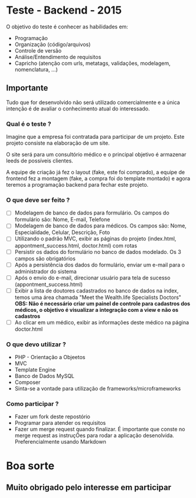 # Teste - Backend - 2015
O objetivo do teste é conhecer as habilidades em:
- Programação
- Organização (código/arquivos)
- Controle de versão
- Análise/Entendimento de requisitos
- Capricho (atenção com urls, metatags, validações, modelagem, nomenclatura, ...)

## Importante
Tudo que for desenvolvido não será utilizado comercialmente e a única intenção é de avaliar o conhecimento atual do interessado.

### Qual é o teste ?
Imagine que a empresa foi contratada para participar de um projeto. Este projeto consiste na elaboração de um site.

O site será para um consultório médico e o principal objetivo é armazenar leeds de possíveis clientes.

A equipe de criação já fez o layout (fake, este foi comprado), a equipe de frontend fez a montagem (fake, a compra foi do template montado) e agora teremos a programação backend para fechar este projeto.

### O que deve ser feito ?
- [ ] Modelagem de banco de dados para formulário. Os campos do formulário são: Nome, E-mail, Telefone
- [ ] Modelagem de banco de dados para médicos. Os campos são: Nome, Especialidade, Celular, Descrição, Foto
- [ ] Utilizando o padrão MVC, exibir as páginas do projeto (index.html, appontment_success.html, doctor.html) com rotas
- [ ] Persistir os dados do formulário no banco de dados modelado. Os 3 campos são obrigatórios
- [ ] Após a persistência dos dados do formulário, enviar um e-mail para o administrador do sistema
- [ ] Após o envio do e-mail, direcionar usuário para tela de sucesso (appontment_success.html)
- [ ] Exibir a lista de doutores cadastrados no banco de dados na index, temos uma área chamada "Meet the Wealth.life Specialists Doctors" **OBS: Não é necessário criar um painel de controle para cadastros dos médicos, o objetivo é visualizar a integração com a view e não os cadastros**
- [ ] Ao clicar em um médico, exibir as informações deste médico na página doctor.html

### O que devo utilizar ?
- PHP - Orientação a Objeetos
- MVC
- Template Engine
- Banco de Dados MySQL
- Composer
- Sinta-se a vontade para utilização de frameworks/microframeworks

### Como participar ?
- Fazer um fork deste repostório
- Programar para atender os requisitos
- Fazer um merge request quando finalizar. É importante que conste no merge request as instruçÕes para rodar a aplicação desenolvida. Preferencialmente usando Markdown

# Boa sorte
## Muito obrigado pelo interesse em participar
